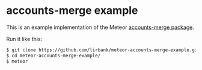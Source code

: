 accounts-merge example
=========================

This is an example implementation of the Meteor [accounts-merge package](https://github.com/lirbank/meteor-accounts-merge).

Run it like this:
```sh
$ git clone https://github.com/lirbank/meteor-accounts-merge-example.git
$ cd meteor-accounts-merge-example/
$ meteor
```
